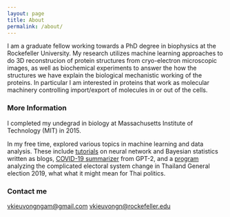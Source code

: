 ```yaml
---
layout: page
title: About
permalink: /about/
---
```


I am a graduate fellow working towards a PhD degree in biophysics at the Rockefeller University. My research utilizes machine learning approaches to do 3D reconstrucion of protein structures from cryo-electron microscopic images, as well as biochemical experiments to answer the how the structures we have explain the biological mechanistic working of the proteins. In particular I am interested in proteins that work as molecular machinery controlling import/export of molecules in or out of the cells.

### More Information

I completed my undegrad in biology at Massachusetts Institute of Technology (MIT) in 2015. 

In my free time, explored various topics in machine learning and data analysis. These include [tutorials](https://vincentk1991.github.io/tutorial/) on neural network and Bayesian statistics written as blogs, [COVID-19 summarizer](https://vincentk1991.github.io/GPT2-summarizer/) from GPT-2, and a [program](https://vincentk1991.github.io/Hello-World/) analyzing the complicated electoral system change in Thailand General election 2019, what what it might mean for Thai politics.

### Contact me

[vkieuvongngam@gmail.com](mailto:vkieuvongngam@gmail.com)
[vkieuvongn@rockefeller.edu](mailto:vkieuvongn@rockefeller.edu)
